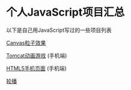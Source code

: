 # 个人JavaScript项目汇总

以下是自己用JavaScript写过的一些项目列表

[Canvas粒子效果](https://calabash519.github.io/project-collections/canvas-demo/index.html)

[Tomcat动画游戏](https://calabash519.github.io/project-collections/Tomcat/cat.html) (手机端)

[HTML5手机页面](https://calabash519.github.io/project-collections/HTML5-pages/index.html) (手机端)

[轮播](https://calabash519.github.io/project-collections/carousel/rotation.html)
